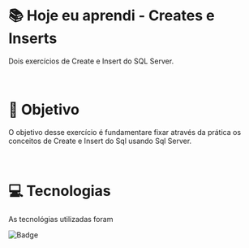 # :books: Hoje eu aprendi - Creates e Inserts
<p>Dois exercícios de Create e Insert do SQL Server.</p>

<br>

# :blue_book: Objetivo

O objetivo desse exercício é fundamentare fixar através da prática os conceitos de Create e Insert do Sql usando Sql Server.

<br>

# :computer: Tecnologias

As tecnológias utilizadas foram

![Badge](https://img.shields.io/static/v1?label=&message=SQL_Server&color=darkGraystyle=for-the-badge)

